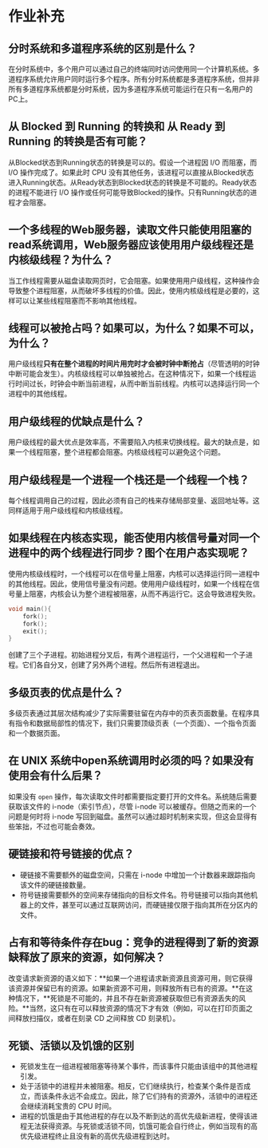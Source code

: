 # 作业补充

## 分时系统和多道程序系统的区别是什么？

在分时系统中，多个用户可以通过自己的终端同时访问使用同一个计算机系统。多道程序系统允许用户同时运行多个程序。所有分时系统都是多道程序系统，但并非所有多道程序系统都是分时系统，因为多道程序系统可能运行在只有一名用户的PC上。



## 从 Blocked 到 Running 的转换和 从 Ready 到 Running 的转换是否有可能？

从Blocked状态到Running状态的转换是可以的。假设一个进程因 I/O 而阻塞，而 I/O 操作完成了。如果此时 CPU 没有其他任务，该进程可以直接从Blocked状态进入Running状态。从Ready状态到Blocked状态的转换是不可能的。Ready状态的进程不能进行 I/O 操作或任何可能导致Blocked的操作。只有Running状态的进程才会阻塞。



## 一个多线程的Web服务器，读取文件只能使用阻塞的read系统调用，Web服务器应该使用用户级线程还是内核级线程？为什么？

当工作线程需要从磁盘读取网页时，它会阻塞。如果使用用户级线程，这种操作会导致整个进程阻塞，从而破坏多线程的价值。因此，使用内核级线程是必要的，这样可以让某些线程阻塞而不影响其他线程。



## 线程可以被抢占吗？如果可以，为什么？如果不可以，为什么？

用户级线程**只有在整个进程的时间片用完时才会被时钟中断抢占**（尽管透明的时钟中断可能会发生）。内核级线程可以单独被抢占。在这种情况下，如果一个线程运行时间过长，时钟会中断当前进程，从而中断当前线程。内核可以选择运行同一个进程中的其他线程。



## 用户级线程的优缺点是什么？

用户级线程的最大优点是效率高，不需要陷入内核来切换线程。最大的缺点是，如果一个线程阻塞，整个进程都会阻塞。内核级线程可以避免这个问题。



## 用户级线程是一个进程一个栈还是一个线程一个栈？

每个线程调用自己的过程，因此必须有自己的栈来存储局部变量、返回地址等。这同样适用于用户级线程和内核级线程。

## 如果线程在内核态实现，能否使用内核信号量对同一个进程中的两个线程进行同步？图个在用户态实现呢？

使用内核级线程时，一个线程可以在信号量上阻塞，内核可以选择运行同一进程中的其他线程。因此，使用信号量没有问题。使用用户级线程时，如果一个线程在信号量上阻塞，内核会认为整个进程被阻塞，从而不再运行它。这会导致进程失败。





```c
void main(){
	fork();
	fork();
	exit();
}
```

创建了三个子进程。初始进程分叉后，有两个进程运行，一个父进程和一个子进程。它们各自分叉，创建了另外两个进程。然后所有进程退出。



## 多级页表的优点是什么？

多级页表通过其层次结构减少了实际需要驻留在内存中的页表页面数量。在程序具有指令和数据局部性的情况下，我们只需要顶级页表（一个页面）、一个指令页面和一个数据页面。



## 在 UNIX 系统中open系统调用时必须的吗？如果没有使用会有什么后果？

如果没有 `open` 操作，每次读取文件时都需要指定要打开的文件名。系统随后需要获取该文件的 i-node（索引节点），尽管 i-node 可以被缓存。但随之而来的一个问题是何时将 i-node 写回到磁盘。虽然可以通过超时机制来实现，但这会显得有些笨拙，不过也可能会奏效。



## 硬链接和符号链接的优点？

- 硬链接不需要额外的磁盘空间，只需在 i-node 中增加一个计数器来跟踪指向该文件的硬链接数量。
- 符号链接需要额外的空间来存储指向的目标文件名。符号链接可以指向其他机器上的文件，甚至可以通过互联网访问，而硬链接仅限于指向其所在分区内的文件。



## 占有和等待条件存在bug：竞争的进程得到了新的资源缺释放了原来的资源，如何解决？

改变请求新资源的语义如下：**如果一个进程请求新资源且资源可用，则它获得该资源并保留已有的资源。如果新资源不可用，则释放所有已有的资源。**在这种情况下，**死锁是不可能的，并且不存在新资源被获取但已有资源丢失的风险。**当然，这只有在可以释放资源的情况下才有效（例如，可以在打印页面之间释放扫描仪，或者在刻录 CD 之间释放 CD 刻录机）。



## 死锁、活锁以及饥饿的区别

- 死锁发生在一组进程被阻塞等待某个事件，而该事件只能由该组中的其他进程引发。
- 处于活锁中的进程并未被阻塞。相反，它们继续执行，检查某个条件是否成立，而该条件永远不会成立。因此，除了它们持有的资源外，活锁中的进程还会继续消耗宝贵的 CPU 时间。
- 进程的饥饿是由于其他进程的存在以及不断到达的高优先级新进程，使得该进程无法获得资源。与死锁或活锁不同，饥饿可能会自行终止，例如当现有的高优先级进程终止且没有新的高优先级进程到达时。

